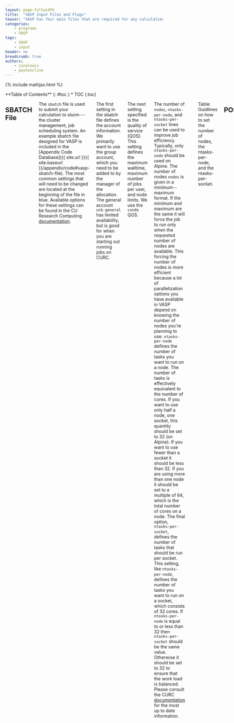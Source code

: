 ```yaml
---
layout: page-fullwidth
title:  "VASP Input Files and Flags"
teaser: "VASP has four main files that are required for any calculation and numerous flags that can be changed. This list is not exhaustive, but demonstrates some of the most common ones."
categories:
    - programs
    - VASP
tags:
    - VASP
    - input
header: no
breadcrumb: true
authors:
    - sinalewis
    - peytoncline
---
```

{% include mathjax.html %}
<div class="row">
<div class="medium-4 medium-push-8 columns" markdown="1">
<div class="panel radius" markdown="1">
**Table of Contents**
{: #toc }
* TOC
{:toc}
</div>
</div><!-- /.medium-4.columns -->

<div class="medium-8 medium-pull-4 columns" markdown="1">

## SBATCH File

The `sbatch` file is used to submit your calculation to slurm---the cluster management, job scheduling system. An example sbatch file designed for VASP is included in the [Appendix Code Database]({{ site.url }}{{ site.baseurl }}/appendix/code#vasp-sbatch-file). The most common settings that will need to be changed are located at the beginning of the file in blue. Available options for these settings can be found in the CU Research Computing [documentation](https://curc.readthedocs.io/en/latest/running-jobs/job-resources.html).

The first setting in the sbatch file defines the account information. We primarily want to use the group account, which you need to be added to by the manager of the allocation. The general account `ucb-general` has limited availability, but is good for when you are starting out running jobs on CURC.

The next setting specified is the quality of service (QOS). This setting defines the maximum walltime, maximum number of jobs per user, and node limits. We use the `condo` QOS.

The number of `nodes`, `ntasks-per-node`, and `ntasks-per-socket` lines can be used to improve job efficiency. Typically, only `ntasks-per-node` should be used on Alpine.  The number of nodes `nodes` is given in a minimum--maximum format. If the minimum and maximum are the same it will force the job to run only when the requested number of nodes are available. This forcing the number of nodes is more efficient because a lot of parallelization options you have available in VASP depend on knowing the number of nodes you're planning to use. `ntasks-per-node` defines the number of tasks you want to run on a node. The number of tasks is effectively equivalent to the number of cores. If you want to use only half a node, one socket, this quantity should be set to 32 (on Alpine). If you want to use fewer than a socket it should be less than 32. If you are using more than one node it should be set to a multiple of 64, which is the total number of cores on a node. The final option, `ntasks-per-socket`, defines the number of tasks that should be run per socket. This setting, like `ntasks-per-node`, defines the number of tasks you want to run on a socket, which consists of 32 cores. If `ntasks-per-node` is equal to or less than 32 then `ntasks-per-socket` should be the same value. Otherwise it should be set to 32 to ensure that the work load is balanced. Please consult the CURC [documentation](https://curc.readthedocs.io/en/latest/clusters/alpine/alpine-hardware.html) for the most up to date information.

| number of nodes | ntasks-per-node | ntasks-per-socket |
| :-------------: | :-------------: | :---------------: |
| n < 1 | number of desired cores, less than 32 | same as ntasks-per-node |
| 1 | 32 | 32 |
| n > 1 | 64*n | 32 |

Table: Guidlines on how to set the number of nodes, the ntasks-per-node, and the ntasks-per-socket.

## POSCAR

The POSCAR is the input file that specifies the geometry of the lattice and the position of the atoms for the calculation. A general POSCAR for various systems can be found on the VASP wiki under [examples](https://www.vasp.at/wiki/index.php/Category:Examples). The structure of the file will be explained in this section.

The first line of the file is a comment line. I recommend using it to note the name of the system or characteristics about it. For example, if the POSCAR file describes a face centered cubic cell of silicon that hasn't been optimized, you might write `fcc Si #####unoptimized`.

The second line of the file specifies a scaling factor for the lattice vectors and atomic coordinates. It is mine and Peyton's preference to define the lattice so that the scaling factor is $1$. This choice results in the rest of the POSCAR being a little more human readable. The wiki states that if the second line is negative it is interpreted as the total volume of the cell. I have never used this option and it wasn't mentioned by Peyton, so I imagine its utility is rare.

The third through fifth line define the lattice vectors. For a cubic unit cell with unit length vectors, these lines would look like

```bash
    1.000000000000000 0.000000000000000 0.000000000000000
    0.000000000000000 1.000000000000000 0.000000000000000
    0.000000000000000 0.000000000000000 1.000000000000000
```

where I have included 15 digits after the decimal place because this is the precision used by VASP. This precision is important to keep in mind because it may effect the ability of the program to identify the symmetry of the system if you specify too few digits.

The sixth line is optional according to Peyton and specifies the type and order of the atoms. The VASP wiki doesn't say this line is optional and it is definitely highly recommended by Peyton. Without this line, visualization programs won't know what species each atom is and will visualize them all the same way. Additionally, the POSCAR is more human readable as well since it will tell you what atoms are meant to be in the file. Note that you can repeat atom species in this line, which can enhance readability. For example, for a methylammonium molecule you might want to write a line that looks like `C H N H`. This format lets someone looking at the file identify that there are two groups of hydrogen atoms, perhaps one group is bonded with carbon and the other group is bonded to nitrogen.

The seventh line specifies the number of atoms per species. This line would match the order of the sixth line. For the above methylammonium molecule this line would be `1 3 1 3`.

The next line is an optional tag for selective dynamics, which we rarely use. If selective dynamics aren't requested then this line is instead a tag specifying whether the atomic positions are given in direct or cartesian coordinates. If selective dynamics are requested then this direct/cartesian specification is pushed to the next line. Direct coordinates can also be called fractional coordinates since they are given in terms of the lattice vectors. The coordinates of an atom in the middle of the box would be given as `0.5 0.5 0.5` in direct coordinates, no matter the size of the box.

The rest of the file is a list of the atomic positions followed optionally by the initial velocities. There should be three coordinates for each atom and one atom per line. In direct coordinates, an atom in the middle of the box would be given as `0.5 0.5 0.5`, no matter the size of the box. See the VASP wiki [POSCAR](https://www.vasp.at/wiki/index.php/POSCAR) page for more details and examples.

Historically, a calculation returns a file called the CONTCAR. This file contains the lattice vectors and atom positions of the system at the end of a run. In a static calculation this should be identical to the POSCAR, although historically VASP would convert direct coordinates to cartesian coordinates and scale everything so the scale factor becomes 1.

## POTCAR

The POTCAR is the input file that specifies the psuedopotentials that you want to use for each atom species. LDA and PBE type POTCARs are available with the VASP download files in specific zip files. There are often multiple potentials for each atom species. The standard potential will be in a folder labeled solely by the name of the atom. GW potentials have `_GW` appended to the name of the atom. There are then sometimes folders with additional suffixes such as `sv` and `pv`. These suffixes denote the fact that the $s$ and $p$ semi-core states are, respectively, treated as valence states. You probably only need to use these POTCARs with additional valence electrons if you are doing something crazy.

Hydrogen has numerous versions. Some are simply the GW or hard/soft psuedopotentials but there are also many with a number appended on the end. These are psuedo-hydrogens. Psuedo-hydrogens can be very useful for passivating surfaces or mimicking ligands.

Once you have decided what potentials are appropriate for the simulation you want to run, you want to concatenate the POTCARs in the same order that the atoms are given in the POSCAR file. For example, if you want to use the standard PBE potentials for the methylammonium example given earlier, you would type in one line, while located in the folder you want to run your simulation from,

```bash
    cat $VASP_DIR$/PBE/C/POTCAR $VASP_DIR$/PBE/H/POTCAR
        $VASP_DIR$/PBE/N/POTCAR $VASP_DIR$/PBE/H/POTCAR >> POTCAR
```

where `$VASP_DIR$` is the path to where you installed VASP and the psuedopotentials. Since the command `>>` appends the contents of these files to the new file named POTCAR, it's wise to ensure that the POTCAR file doesn't already exist. It's best practice to also check the contents of the POTCAR file afterwards by typing `grep TITEL POTCAR`. This will display on your screen every line in the POTCAR with the phrase TITEL. Since TITEL gives the title of the POTCAR following it, you want this output to match the content and order of your POSCAR file.

Aside from this concatenation, you will almost never edit the contents of a POTCAR file. However, some useful values to note are the ENMIN/ENMAX values and occasionally the POMASS value. The ENMIN/ENMAX values define the absolute minimum and default maximum energy cutoffs respectively. When defining the planewave energy cutoff in the INCAR file---ENCUT---you never want to go below the ENMIN value and a good rule of thumb is to be at least 1.3 times the default (ENMAX) value for publication quality results. When you have multiple POTCARs, you want to treat the smallest ENMIN as your minimum and the largest ENMAX as your default. However, generally you don't want ENCUT to exceed the ENMAX of any potential by too much.

If you are not running a GW calculation you can still use the GW psuedopotentials. These are identical to the standard versions if you don't do a GW step. However, Peyton has found that sometimes the GW potential provides better or faster convergence than the standard potential. If you are having trouble with one type of potential it can be valuable to test the other one. Peyton has not tried mixing GW and standard POTCARs for different atoms, so either use all standard, all GW potentials, or try to mix and match at your own risk.

## KPOINTS

The KPOINTS file is the input file that specifies the type and number of Bloch vectors used to sample the Brillouin zone. Converging the number of KPOINTS is one of the necessary tasks for obtaining an accurate calculation. The KPOITNS is structured as follows.

The first line is a comment line. This can be used as a throwaway line or as a way to remind yourself about why you've chosen a particular k-point mesh. The second line is where you can specify the number of k-points. Use the number zero if you want the program to calculate this automatically.

For a specific number of k-points, the third line defines the coordinate system as either Cartesian or fractional/reciprocal. The remaining lines contain the coordinates and weight of each k-point.

For an automatic generation of k-points, the third line specifies the center of the mesh as either gamma-centered or Monkhorst pack. The next line is then the number of subdivisions along the 3 reciprocal lattice vectors. For an odd number of subdivisions, the two schemes are the same. Different people have their preferences and opinions about what kind of k-point mesh is better. In my and Peyton's experience you typically want to use a gamma-centered mesh with odd subdivisions. This choice tends to align better with the symmetry of your systems. The VASP wiki [KPOINTS](https://www.vasp.at/wiki/index.php/KPOINTS) page has good guidelines on the relative size of the subdivisions based on the geometry of your Bravais lattice. The fifth line in the file is an optional shift of the k-point mesh. I have never seen a reason to shift this mesh and always see it set to `0 0 0`.

## INCAR

The INCAR is where the majority of the calculation settings are defined. The list of settings to play with is exhaustive and can be seen in the OUTCAR of any calculation. This section will outline only the most common parameters that Peyton has used and has some insight about. It is best to sort the INCAR file by grouping settings with similar functions. The following subsections follow this format.

### Startup

##### [ISTART](https://www.vasp.at/wiki/index.php/ISTART)

Defines if the job should start from scratch or use the wavefunctions from a previous job that are stored in the WAVECAR\index{WAVECAR}. It's best to set `ISTART = 0`, which is a clean start with random wavefunctions. The default of ISTART is already 0 if a WAVECAR doesn't exist in the folder. But the default is 1 if a WAVECAR does exist. Preemptively setting `ISTART = 0` prevents an accidental restart if a WAVECAR exists in the folder. See the VASP wiki for all the ISTART options.

##### [ICHARG](https://www.vasp.at/wiki/index.php/ICHARG)

Defines how the job should construct the initial charge density. If ISTART is set to zero, the default is `ICHARG = 2`, which takes the superposition of atomic charge densities. If ISTART is anything else, the default for ICHARG is 0, which calculates the charge density from the initial wave functions. Like ISTART, I recommend manually setting ICHARG equal to 2 so that any other behaviour is intentional. See the VASP wiki for all the ICHARG options.

### Electronic Relaxation

##### [ISMEAR](https://www.vasp.at/wiki/index.php/ISMEAR)

Determines how the partial occupancies $f_{n\mathbf{k}}$ are set for each orbital. The default is `ISMEAR = 1`, which uses the method of Methfessel-Paxton scheme of order 1. As noted in the wiki, the Gaussian smearing method---`ISMEAR = 0`---is good for most cases. Using `ISMEAR = -5` during geometry optimization can result in strange forces in metallic systems.

##### [SIGMA](https://www.vasp.at/wiki/index.php/SIGMA)

Determines the width of the smearing used in setting the partial occupancies. The default is `SIGMA = 0.2`. For something like silicon, 0.05 is a better value. For semiconductors, a good value is $\approx$ 10% of the band gap. Note that most of the information about SIGMA and how it should be set for various materials is on the ISMEAR wiki page. A good sanity check for the value of SIGMA is the size of the `entropy' contribution to the energy of the system. For an appropriate SIGMA, the energy without entropy and the energy as sigma goes to zero will match in the OUTCAR for a converged run.

##### [IALGO](https://www.vasp.at/wiki/index.php/IALGO)

Determines the algorithm used to optimize the orbitals. The default for VASP 4.5 and up is 38, which is a blocked-Davidson algorithm. According to Peyton, this is a good default that doesn't usually need changed. Note that the VASP wiki recommends setting the algorithms via the ALGO tag. Peyton noted that some people in the literature really prefer the RMM-DIIS setting---`IALGO = 44-48`.

##### [ENCUT](https://www.vasp.at/wiki/index.php/ENCUT)

##### [EDIFF](https://www.vasp.at/wiki/index.php/EDIFF)

Determines when the electronic self-consistent loop is complete. The relaxation of the electronic degrees of freedom are stopped when the total free energy change and the band-structure-energy change between two steps are smaller than EDIFF. The default value is `EDIFF = 1e-3`. A value of 1E-9 is pretty strict, especially for a convergence run.

##### [NELM](https://www.vasp.at/wiki/index.php/NELM)

Determines the maximum number of electronic self-consistency steps the calculation should run. This setting is useful in conjunction with NELMIN if you want to ensure all your efficiency testing calculations are similar. The default NELM value is 60. The VASP wiki states that normally if the self-consistency step does not converge within 40 steps it will not converge at all.

##### [NELMIN](https://www.vasp.at/wiki/index.php/NELMIN)

Determines the minimum number of electronic self-consistency steps the calculation should run. This setting is useful in conjunction with NELM if you want to ensure all your efficiency testing calculations are similar. The default value is 2. For molecular dynamics or ionic minimization the manual recommends increasing this to a value between 4 and 8.

### Ionic Relaxation

##### [ISIF](https://www.vasp.at/wiki/index.php/ISIF)

Determines if or how the geometry is updated. The default for `IBRION = 0` is `ISIF = 0`. This setting calculates the forces and allows the positions to change but doesn't calculate the stress tensor or change the cell shape or volume. If IBRION is not equal to zero, the default for ISIF is 2. `ISIF = 2` adds the calculation of the stress tensor. See Section~\ref{sec:convergence} for how to use different ISIF settings to converge the cell volume.

##### [IBRION](https://www.vasp.at/wiki/index.php/IBRION)

Determines how the ion positions are updated and moved. The default is `IBRION = -1`---no position update---if the maximum number of ionic steps is set to -1 or 0. Otherwise, the default is `IBRION = 0`, which does molecular dynamics. When Peyton needs the ions to move, he uses `IBRION = 2`---ionic relaxation with conjugate gradient algorithm---aside from extenuating circumstances.

### Forces

##### [EDIFFG](https://www.vasp.at/wiki/index.php/EDIFFG)

Determines when the ionic relaxation is complete. If EDIFFG is positive the value is interpreted as the maximum change of the total energy between ionic steps. If EDIFFG is negative the value is interpreted as the maximum size of the forces. The default value is `EDIFFG = EDIFF x 10`. A value of -1E-6 is very strict and you may want to step it down to this value over many calculations.

##### [PREC](https://www.vasp.at/wiki/index.php/PREC)

Specifies the ``precision" mode. This mode determines the defaults for four other sets of parameters. Peyton says that the only reason to use `PREC = NORMAL` is for a molecular-dynamics calculation. Otherwise, you want to use `PREC = Accurate`.

### Density of States

### Read/Write Flags

### Misc

##### [IDIPOL](https://www.vasp.at/wiki/index.php/IDIPOL)

For IDIPOL=1-3, the dipole moment will be calculated only parallel to the direction of the first, second or third lattice vector, respectively. The corrections for the total energy are calculated as the energy difference between a monopole/dipole and quadrupole in the current supercell and the same dipole placed in a super cell with the corresponding lattice vector approaching infinity. This flag should be used for slab calculations.

For IDIPOL=4 the full dipole moment in all directions will be calculated, and the corrections to the total energy are calculated as the energy difference between a monopole/dipole/quadrupole in the current supercell and the same monopole/dipole/quadrupole placed in a vacuum, use this flag for calculations for isolated molecules.

##### [LDIPOL]()

LDIPOL is a tag related to IDIPOL that controls whether or not the calculated dipole moment affects only the correction for the total energy (`LDIPOL = FALSE`) or is also added to the forces and ...

##### [IVDW](https://www.vasp.at/wiki/index.php/IVDW)

IVDW is the tag that determines whether van der Waals corrections are calculated and added to the potential energy, interatomic forces, and stress tensor. These corrections are ad-hoc and do not add much time to your calculation unless you choose to use IVDW equal to 4, 202, 21 or 2`20. For these four options you are better off using a self-consistent approach instead. Typically`IVDW = 11` (DFT-D3) or `IVDW = 12` (DFT-D3 with Becke-Jonson damping) are good choices. `IVDW = 13`, or DFT-D4, requires an extra package and is not much improved over the DFT-D3 options. In contrast, the difference between DFT-D3 and DFT-D2 is very large.

Van der Waals corrections are primarily important when you need to attach a molecule to a surface. This can be demonstrated with a silicon cell. Without van der Waals corrections the calculated size of the conventional cell of Si is 5.47 $\overset{\circ}{A}$. This is in line with PBE overestimating lattice constants and is not too far off the actual value of 5.43 $\overset{\circ}{A}$. However, small errors in the bulk cell are magnified when cut into a surface\index{surface} slab. Therefore, if you know you are going to convert your bulk system into a surface it is best to include van der Waals corrections for all your convergence testing.

##### [ISYM](https://www.vasp.at/wiki/index.php/ISYM)

Determines how symmetry is treated within the calculation. By default---unless one uses ultrasoft psuedopotentials or `LHFCALC = .TRUE.`---VASP utilizes a memory conserving symmetrization of the charge density. Symmetry can be turned off completely by setting `ISYM = -1`, but this is not recommended unless one is trying to look at noncollinear magnetic effects. If you want to change how VASP uses symmetry you will more frequently  use `ISYM = 0`. This setting turns off symmetry except when calculating the wavefunction, $\psi_k = \psi_{-k}^*$. The VASP manual says that this value should be used for molecular dynamics\index{molecular dynamics}. You should also turn off the symmetry (`ISYM = 0`) when you are attaching a molecule to a surface. Sometimes you are able to shift your molecule and unit cell to preserve some sort of symmetry--such as planar symmetry. However, if you are not sure then you should turn symmetry off. Otherwise you may find weird results because VASP is trying to enforce a symmetry that doesn't exist. This is an \textbf{\textit{IMPORTANT}} setting to track. You do not want to publish results where you are accidentally enforcing nonexistent symmetry.

##### [LHFCALC](https://www.vasp.at/wiki/index.php/LHFCALC)

Specifies whether Hartree-Fock/DFT hybrid functional type calculations are performed.

##### [ISPIN](https://www.vasp.at/wiki/index.php/ISPIN)

Determines whether or not a spin polarized calculation is performed. The VASP wiki page is relatively sparse on the details of where this is useful. A forum page answer says that if you're trying to do this for a compound with small local magnetic moments, then it may be a clever choice to first do the optimization using a non-magnetic setting and then complete it with a a fully spin-polarized one (ISPIN=2). On the other hand, if you're working on strongly correlated materials containing high spin-multiplicity elements such as 3d transition metals or rare-earth f-electron elements such as Sm, Eu or Gd, you may never get a converged solution using ISPIN=1. The reason is, such localized states want to obey Hund's exclusion rule and get spin-polarized which obviously can't be fulfilled with this setting. As a result, they keep fluctuating around the Fermi-level, leading to instabilities or even divergence in the SCF loop.

##### [NUPDOWN](https://www.vasp.at/wiki/index.php/NUPDOWN)

Allows calculations for a specific spin multiplet, i.e. the difference of the number of electrons in the up and down spin component will be kept fixed to the specified value. There is a word of caution required: If NUPDOWN is set in the INCAR file the initial moment for the charge density should be the same. Otherwise convergence can slow down. When starting from atomic charge densities (ICHARG=2), VASP will try to do this automatically by setting MAGMOM to NUPDOWN/NIONS. The user can of course overwrite this default by specifying a different MAGMOM (which should still result in the correct total moment). If one initializes the charge density from the one-electron wavefunctions, the initial moment is always correct, because VASP "pushes" the required number of electrons from the down to the up component. Initializing the charge density from the CHGCAR file (ICHARG=1), however, the initial moment is usually incorrect!

If no value is set (or NUPDOWN=-1) a full relaxation will be performed. This is also the default.

### Parallelization

##### [KPAR](https://www.vasp.at/wiki/index.php/KPAR)

Tells VASP to determine treat some number of k-points in parallel. "To obtain high efficiency on massively parallel systems or modern multi-core machines, it is strongly recommended to use [KPAR and NCORE] at the same time." A group of $N=(number of cores / KPAR)$ compute cores work together on an individual k-point. If the number of cores is not divisible by KPAR, VASP will change KPAR to the default value of 1. Within the group of cores working on each k-point, there is additional parallelization of the bands or plane waves handled by `NCORE` or `NPAR`.

The value of KPAR greatly influences the amount of memory required by the calculation. If you are running into out of memory problems, you can try and reduce the value of KPAR as noted in the [VASP wiki](https://www.vasp.at/wiki/index.php/Not_enough_memory)

##### [NCORE](https://www.vasp.at/wiki/index.php/NCORE)/[NPAR](https://www.vasp.at/wiki/index.php/NPAR)

NCORE and NPAR have been grouped because they are related and you should set only one of them. NPAR determines the number of bands that are treated in parallel and is considered deprecated as of VASP.5.2.13. NCORE determines the number of compute cores that work on each individual orbital. They are related by the equation $NCORE = number of cores/KPAR/NPAR$. The recommended value of NCORE is the number of cores per compute node (64 on Alpine, possibly better to use the number of cores per socket which is 32).

Like the KPAR setting, NCORE and NPAR influence the memory requirements. A smaller NCORE value will increase the amount of memory required per core, while NPAR has the inverse behaviour.
